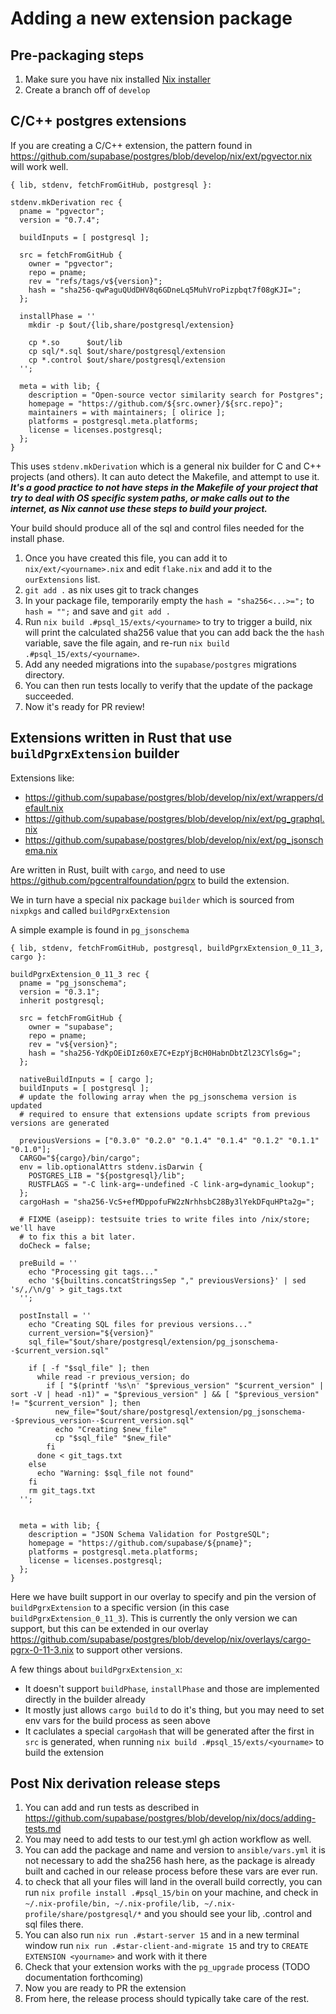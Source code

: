 # Adding a new extension package


## Pre-packaging steps
1. Make sure you have nix installed [Nix installer](https://github.com/DeterminateSystems/nix-installer)
2. Create a branch off of `develop`


## C/C++ postgres extensions

If you are creating a C/C++ extension, the pattern found in https://github.com/supabase/postgres/blob/develop/nix/ext/pgvector.nix will work well.

```
{ lib, stdenv, fetchFromGitHub, postgresql }:

stdenv.mkDerivation rec {
  pname = "pgvector";
  version = "0.7.4";

  buildInputs = [ postgresql ];

  src = fetchFromGitHub {
    owner = "pgvector";
    repo = pname;
    rev = "refs/tags/v${version}";
    hash = "sha256-qwPaguQUdDHV8q6GDneLq5MuhVroPizpbqt7f08gKJI=";
  };

  installPhase = ''
    mkdir -p $out/{lib,share/postgresql/extension}

    cp *.so      $out/lib
    cp sql/*.sql $out/share/postgresql/extension
    cp *.control $out/share/postgresql/extension
  '';

  meta = with lib; {
    description = "Open-source vector similarity search for Postgres";
    homepage = "https://github.com/${src.owner}/${src.repo}";
    maintainers = with maintainers; [ olirice ];
    platforms = postgresql.meta.platforms;
    license = licenses.postgresql;
  };
}
```

This uses `stdenv.mkDerivation` which is a general nix builder for C and C++ projects (and others). It can auto detect the Makefile, and attempt to use it. ***It's a good practice to not have steps in the Makefile of your project that try to deal with OS specific system paths, or make calls out to the internet, as Nix cannot use these steps to build your project.*** 

Your build should produce all of the sql and control files needed for the install phase.

1. Once you have created this file, you can add it to `nix/ext/<yourname>.nix` and edit `flake.nix` and add it to the `ourExtensions` list.
2. `git add .` as nix uses git to track changes 
3. In your package file, temporarily empty the `hash = "sha256<...>=";` to `hash = "";` and save and `git add .`
4. Run `nix build .#psql_15/exts/<yourname>`  to try to trigger a build, nix will print the calculated sha256 value that you can add back the the `hash` variable, save the file again, and re-run `nix build .#psql_15/exts/<yourname>`. 
5. Add any needed migrations into the `supabase/postgres` migrations directory.
6. You can then run tests locally to verify that the update of the package succeeded. 
7. Now it's ready for PR review!

## Extensions written in Rust that use `buildPgrxExtension` builder

Extensions like:

* https://github.com/supabase/postgres/blob/develop/nix/ext/wrappers/default.nix
* https://github.com/supabase/postgres/blob/develop/nix/ext/pg_graphql.nix
* https://github.com/supabase/postgres/blob/develop/nix/ext/pg_jsonschema.nix

Are written in Rust, built with `cargo`, and need to use https://github.com/pgcentralfoundation/pgrx to build the extension.

We in turn have a special nix package `builder` which is sourced from `nixpkgs` and called `buildPgrxExtension` 

A simple example is found in `pg_jsonschema`


```
{ lib, stdenv, fetchFromGitHub, postgresql, buildPgrxExtension_0_11_3, cargo }:

buildPgrxExtension_0_11_3 rec {
  pname = "pg_jsonschema";
  version = "0.3.1";
  inherit postgresql;

  src = fetchFromGitHub {
    owner = "supabase";
    repo = pname;
    rev = "v${version}";
    hash = "sha256-YdKpOEiDIz60xE7C+EzpYjBcH0HabnDbtZl23CYls6g=";
  };

  nativeBuildInputs = [ cargo ];
  buildInputs = [ postgresql ];
  # update the following array when the pg_jsonschema version is updated
  # required to ensure that extensions update scripts from previous versions are generated

  previousVersions = ["0.3.0" "0.2.0" "0.1.4" "0.1.4" "0.1.2" "0.1.1" "0.1.0"];
  CARGO="${cargo}/bin/cargo";
  env = lib.optionalAttrs stdenv.isDarwin {
    POSTGRES_LIB = "${postgresql}/lib";
    RUSTFLAGS = "-C link-arg=-undefined -C link-arg=dynamic_lookup";
  };
  cargoHash = "sha256-VcS+efMDppofuFW2zNrhhsbC28By3lYekDFquHPta2g=";

  # FIXME (aseipp): testsuite tries to write files into /nix/store; we'll have
  # to fix this a bit later.
  doCheck = false;

  preBuild = ''
    echo "Processing git tags..."
    echo '${builtins.concatStringsSep "," previousVersions}' | sed 's/,/\n/g' > git_tags.txt
  '';

  postInstall = ''
    echo "Creating SQL files for previous versions..."
    current_version="${version}"
    sql_file="$out/share/postgresql/extension/pg_jsonschema--$current_version.sql"
    
    if [ -f "$sql_file" ]; then
      while read -r previous_version; do
        if [ "$(printf '%s\n' "$previous_version" "$current_version" | sort -V | head -n1)" = "$previous_version" ] && [ "$previous_version" != "$current_version" ]; then
          new_file="$out/share/postgresql/extension/pg_jsonschema--$previous_version--$current_version.sql"
          echo "Creating $new_file"
          cp "$sql_file" "$new_file"
        fi
      done < git_tags.txt
    else
      echo "Warning: $sql_file not found"
    fi
    rm git_tags.txt
  '';


  meta = with lib; {
    description = "JSON Schema Validation for PostgreSQL";
    homepage = "https://github.com/supabase/${pname}";
    platforms = postgresql.meta.platforms;
    license = licenses.postgresql;
  };
}
```

Here we have built support in our overlay to specify and pin the version of `buildPgrxExtension` to a specific version (in this case `buildPgrxExtension_0_11_3`). This is currently the only version we can support, but this can be extended in our overlay https://github.com/supabase/postgres/blob/develop/nix/overlays/cargo-pgrx-0-11-3.nix to support other versions.

A few things about `buildPgrxExtension_x`:

* It doesn't support `buildPhase`, `installPhase` and those are implemented directly in the builder already
* It mostly just allows `cargo build` to do it's thing, but you may need to set env vars for the build process as seen above 
* It caclulates a special `cargoHash` that will be generated after the first in `src` is generated, when running `nix build .#psql_15/exts/<yourname>` to build the extension


## Post Nix derivation release steps


1. You can add and run tests as described in https://github.com/supabase/postgres/blob/develop/nix/docs/adding-tests.md 
2. You may need to add tests to our test.yml gh action workflow as well.
3. You can add the package and name and version to `ansible/vars.yml` it is not necessary to add the sha256 hash here, as the package is already built and cached in our release process before these vars are ever run.
4. to check that all your files will land in the overall build correctly, you can run `nix profile install .#psql_15/bin` on your machine, and check in `~/.nix-profile/bin, ~/.nix-profile/lib, ~/.nix-profile/share/postgresql/*` and you should see your lib, .control and sql files there. 
5. You can also run `nix run .#start-server 15` and in a new terminal window run `nix run .#star-client-and-migrate 15` and try to `CREATE EXTENSION <yourname>` and work with it there
6. Check that your extension works with the `pg_upgrade` process (TODO documentation forthcoming)
7. Now you are ready to PR the extension
8. From here, the release process should typically take care of the rest. 